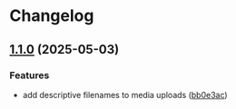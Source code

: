 # Changelog

## [1.1.0](https://github.com/SLUVisLab/field-collection-mobile/compare/v1.0.3...v1.1.0) (2025-05-03)


### Features

* add descriptive filenames to media uploads ([bb0e3ac](https://github.com/SLUVisLab/field-collection-mobile/commit/bb0e3acf5b8dae53a67506114682fe8ff1d8d2c1))


